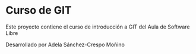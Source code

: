 # Curso de GIT

Este proyecto contiene el curso de introducción a GIT del Aula de Software Libre

Desarrollado por Adela Sánchez-Crespo Moñino
